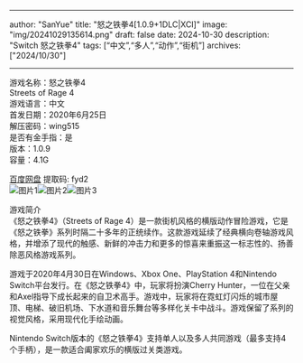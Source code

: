 
---
author: "SanYue"
title: "怒之铁拳4[1.0.9+1DLC|XCI]"
image: "img/20241029135614.png"
draft: false
date: 2024-10-30
description: "Switch 怒之铁拳4"
tags: [“中文”,“多人”,“动作”,“街机”]
archives: ["2024/10/30"]

---

游戏名称：怒之铁拳4   
Streets of Rage 4    
游戏语言：中文  
首发日期：2020年6月25日  
解压密码：wing515  
是否有金手指：是  
版本：1.0.9   
容量：4.1G

[百度网盘](https://pan.baidu.com/s/1eLZ6xVZu3V4WL4D1I3Nu5Q) 提取码: fyd2  
![图片1](img/e2ffc96c364.jpg)![图片2](img/48943ea99493.jpg)![图片3](img/520e2d15aa7.jpg)  

游戏简介  
《怒之铁拳4》（Streets of Rage 4）是一款街机风格的横版动作冒险游戏，它是《怒之铁拳》系列时隔二十多年的正统续作。这款游戏延续了经典横向卷轴游戏风格，并增添了现代的触感、新鲜的冲击力和更多的惊喜来重振这一标志性的、扬善除恶风格游戏系列。

游戏于2020年4月30日在Windows、Xbox One、PlayStation 4和Nintendo Switch平台发行。在《怒之铁拳4》中，玩家将扮演Cherry Hunter，一位在父亲和Axel指导下成长起来的自卫术高手。游戏中，玩家将在霓虹灯闪烁的城市屋顶、电梯、破旧机场、下水道和音乐舞台等多样化关卡中战斗。游戏保留了系列的视觉风格，采用现代化手绘动画。

Nintendo Switch版本的《怒之铁拳4》支持单人以及多人共同游戏（最多支持4个手柄），是一款适合阖家欢乐的横版过关类游戏。

